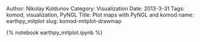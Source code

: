  Author: Nikolay Koldunov
 Category: Visualization
 Date: 2013-3-31 
 Tags: komod, visualization, PyNGL
 Title: Plot maps with PyNGL and komod
 name: earthpy_mitplot
 slug: komod-mitplot-drawmap

  {% notebook earthpy_mitplot.ipynb %}
  